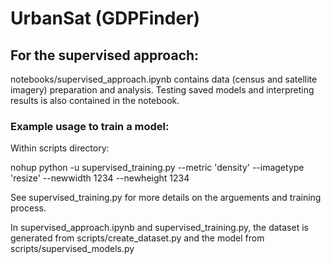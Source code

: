 # UrbanSat (GDPFinder)

## For the supervised approach:

notebooks/supervised_approach.ipynb contains data (census and satellite imagery) preparation and analysis. Testing saved models and interpreting results is also contained in the notebook.

### Example usage to train a model:

Within scripts directory:

nohup python -u supervised_training.py --metric 'density' --imagetype 'resize' --newwidth 1234 --newheight 1234

See supervised_training.py for more details on the arguements and training process.

In supervised_approach.ipynb and supervised_training.py, the dataset is generated from scripts/create_dataset.py and the model from scripts/supervised_models.py